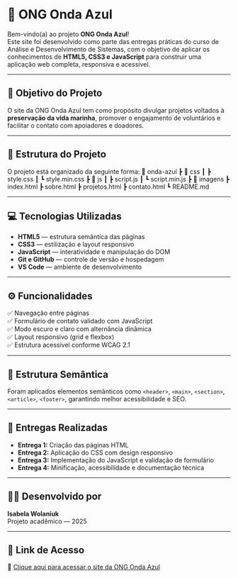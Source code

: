 # 🌊 ONG Onda Azul

Bem-vindo(a) ao projeto **ONG Onda Azul**!  
Este site foi desenvolvido como parte das entregas práticas do curso de Análise e Desenvolvimento de Sistemas, com o objetivo de aplicar os conhecimentos de **HTML5, CSS3 e JavaScript** para construir uma aplicação web completa, responsiva e acessível.

---

## 🎯 Objetivo do Projeto
O site da ONG Onda Azul tem como propósito divulgar projetos voltados à **preservação da vida marinha**, promover o engajamento de voluntários e facilitar o contato com apoiadores e doadores.

---

## 🧩 Estrutura do Projeto
O projeto está organizado da seguinte forma:
📁 onda-azul
┣ 📂 css
┃ ┣ style.css
┃ ┗ style.min.css
┣ 📂 js
┃ ┣ script.js
┃ ┗ script.min.js
┣ 📂 imagens
┣ index.html
┣ sobre.html
┣ projetos.html
┣ contato.html
┗ README.md

---

## 💻 Tecnologias Utilizadas
- **HTML5** — estrutura semântica das páginas  
- **CSS3** — estilização e layout responsivo  
- **JavaScript** — interatividade e manipulação do DOM  
- **Git e GitHub** — controle de versão e hospedagem  
- **VS Code** — ambiente de desenvolvimento  

---

## ⚙️ Funcionalidades
✅ Navegação entre páginas  
✅ Formulário de contato validado com JavaScript  
✅ Modo escuro e claro com alternância dinâmica  
✅ Layout responsivo (grid e flexbox)  
✅ Estrutura acessível conforme WCAG 2.1  

---

## 📌 Estrutura Semântica
Foram aplicados elementos semânticos como `<header>`, `<main>`, `<section>`, `<article>`, `<footer>`, garantindo melhor acessibilidade e SEO.

---

## 🧠 Entregas Realizadas
- **Entrega 1:** Criação das páginas HTML  
- **Entrega 2:** Aplicação do CSS com design responsivo  
- **Entrega 3:** Implementação do JavaScript e validação de formulário  
- **Entrega 4:** Minificação, acessibilidade e documentação técnica  

---

## 👩‍💻 Desenvolvido por
**Isabela Wolaniuk**  
Projeto acadêmico — 2025

---

## 🚀 Link de Acesso
🔗 [Clique aqui para acessar o site da ONG Onda Azul](https://iwolaniuk.github.io/onda-azul/)

